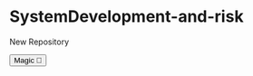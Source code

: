 # SystemDevelopment-and-risk
New Repository
<!DOCTYPE html>
<html lang="en">
  <head>
    <meta charset="UTF-8" />
    <meta name="viewport" content="width=device-width, initial-scale=1.0" />
    <link
      rel="stylesheet"
      href="https://cdnjs.cloudflare.com/ajax/libs/font-awesome/5.14.0/css/all.min.css"
      integrity="sha512-1PKOgIY59xJ8Co8+NE6FZ+LOAZKjy+KY8iq0G4B3CyeY6wYHN3yt9PW0XpSriVlkMXe40PTKnXrLnZ9+fkDaog=="
      crossorigin="anonymous"
    />
    <link rel="stylesheet" href="style.css" />
    <title>3D Boxes Background</title>
  </head>
  <body>
    <button id="btn" class="magic">Magic 🎩</button>
    <div id="boxes" class="boxes big"></div>
    <script src="script.js"></script>
  </body>
</html>
